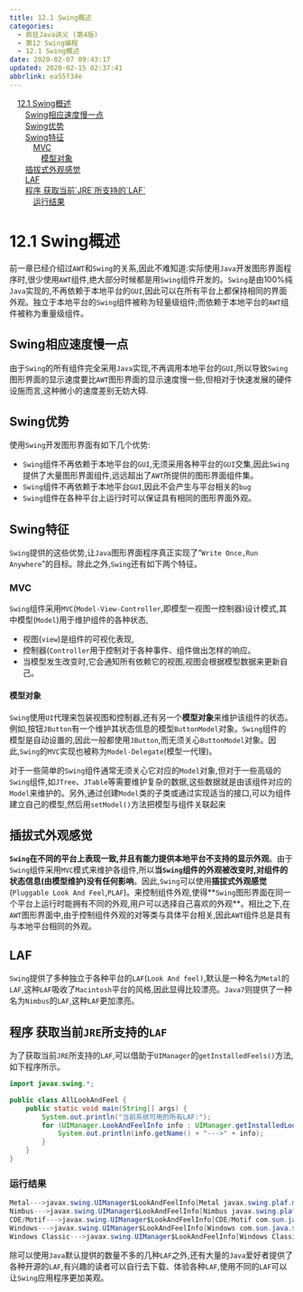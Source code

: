 ```yaml
---
title: 12.1 Swing概述
categories: 
  - 疯狂Java讲义 (第4版)
  - 第12 Swing编程
  - 12.1 Swing概述
date: 2020-02-07 09:43:17
updated: 2020-02-15 02:37:41
abbrlink: ea55f34e
---
```

<div id='my_toc'><a href="/JavaReadingNotes/ea55f34e/#12-1-Swing概述" class="header_1">12.1 Swing概述</a>&nbsp;<br><a href="/JavaReadingNotes/ea55f34e/#Swing相应速度慢一点" class="header_2">Swing相应速度慢一点</a>&nbsp;<br><a href="/JavaReadingNotes/ea55f34e/#Swing优势" class="header_2">Swing优势</a>&nbsp;<br><a href="/JavaReadingNotes/ea55f34e/#Swing特征" class="header_2">Swing特征</a>&nbsp;<br><a href="/JavaReadingNotes/ea55f34e/#MVC" class="header_3">MVC</a>&nbsp;<br><a href="/JavaReadingNotes/ea55f34e/#模型对象" class="header_4">模型对象</a>&nbsp;<br><a href="/JavaReadingNotes/ea55f34e/#插拔式外观感觉" class="header_2">插拔式外观感觉</a>&nbsp;<br><a href="/JavaReadingNotes/ea55f34e/#LAF" class="header_2">LAF</a>&nbsp;<br><a href="/JavaReadingNotes/ea55f34e/#程序-获取当前-JRE-所支持的-LAF" class="header_2">程序 获取当前`JRE`所支持的`LAF`</a>&nbsp;<br><a href="/JavaReadingNotes/ea55f34e/#运行结果" class="header_3">运行结果</a>&nbsp;<br></div>
<style>.header_1{margin-left: 1em;}.header_2{margin-left: 2em;}.header_3{margin-left: 3em;}.header_4{margin-left: 4em;}.header_5{margin-left: 5em;}.header_6{margin-left: 6em;}</style>
<!--more-->
<script>if (navigator.platform.search('arm')==-1){document.getElementById('my_toc').style.display = 'none';}var e,p = document.getElementsByTagName('p');while (p.length>0) {e = p[0];e.parentElement.removeChild(e);}</script>

<!--end-->
# 12.1 Swing概述
前一章已经介绍过`AWT`和`Swing`的关系,因此不难知道:实际使用`Java`开发图形界面程序时,很少使用`AWT`组件,绝大部分时候都是用`Swing`组件开发的。`Swing`是由100%纯`Java`实现的,不再依赖于本地平台的`GUI`,因此可以在所有平台上都保持相同的界面外观。独立于本地平台的`Swing`组件被称为轻量级组件;而依赖于本地平台的`AWT`组件被称为重量级组件。
## Swing相应速度慢一点
由于`Swing`的所有组件完全采用`Java`实现,不再调用本地平台的`GUI`,所以导致`Swing`图形界面的显示速度要比`AWT`图形界面的显示速度慢一些,但相对于快速发展的硬件设施而言,这种微小的速度差别无妨大碍.
## Swing优势
使用`Swing`开发图形界面有如下几个优势:
- `Swing`组件不再依赖于本地平台的`GUI`,无须采用各种平台的`GUI`交集,因此`Swing`提供了大量图形界面组件,远远超出了`AWT`所提供的图形界面组件集。
- `Swing`组件不再依赖于本地平台`GUI`,因此不会产生与平台相关的`bug`
- `Swing`组件在各种平台上运行时可以保证具有相同的图形界面外观。

## Swing特征
`Swing`提供的这些优势,让`Java`图形界面程序真正实现了“`Write Once,Run Anywhere`”的目标。除此之外,`Swing`还有如下两个特征。
### MVC
`Swing`组件采用`MVC`(`Model-View-Controller`,即模型一视图一控制器)设计模式,其中模型(`Model`)用于维护组件的各种状态,
- 视图(`view`)是组件的可视化表现,
- 控制器(`Controller`用于控制对于各种事件、组件做出怎样的响应。
- 当模型发生改变时,它会通知所有依赖它的视图,视图会根据模型数据来更新自己。

#### 模型对象
`Swing`使用`UI`代理来包装视图和控制器,还有另一个**模型对象**来维护该组件的状态。例如,按钮`JButton`有一个维护其状态信息的模型`ButtonModel`对象。`Swing`组件的模型是自动设置的,因此一般都使用`JButton`,而无须关心`ButtonModel`对象。因此,`Swing`的`MVC`实现也被称为`Model-Delegate`(模型一代理)。

对于一些简单的`Swing`组件通常无须关心它对应的`Model`对象,但对于一些高级的`Swing`组件,如`JTree`、`JTable`等需要维护复杂的数据,这些数据就是由该组件对应的`Model`来维护的。另外,通过创建`Model`类的子类或通过实现适当的接口,可以为组件建立自己的模型,然后用`setModel()`方法把模型与组件关联起来
## 插拔式外观感觉
**`Swing`在不同的平台上表现一致,并且有能力提供本地平台不支持的显示外观**。由于`Swing`组件采用`MVC`模式来维护各组件,所以**当`Swing`组件的外观被改变时,对组件的状态信息(由模型维护)没有任何影响**。因此,`Swing`可以使用**插拔式外观感觉**(`Pluggable Look And Feel`,`PLAF`)。来控制组件外观,使得**`Swing`图形界面在同一个平台上运行时能拥有不同的外观,用户可以选择自己喜欢的外观**。相比之下,在`AWT`图形界面中,由于控制组件外观的对等类与具体平台相关,因此`AWT`组件总是具有与本地平台相同的外观。
## LAF
`Swing`提供了多种独立于各种平台的`LAF`(`Look And feel)`,默认是一种名为`Metal`的`LAF`,这种`LAF`吸收了`Macintosh`平台的风格,因此显得比较漂亮。`Java7`则提供了一种名为`Nimbus`的`LAF`,这种`LAF`更加漂亮。
## 程序 获取当前`JRE`所支持的`LAF`
为了获取当前`JRE`所支持的`LAF`,可以借助于`UIManager`的`getInstalledFeels()`方法,如下程序所示。
```java
import javax.swing.*;

public class AllLookAndFeel {
    public static void main(String[] args) {
        System.out.println("当前系统可用的所有LAF:");
        for (UIManager.LookAndFeelInfo info : UIManager.getInstalledLookAndFeels()) {
            System.out.println(info.getName() + "--->" + info);
        }
    }
}
```
### 运行结果
```java
Metal--->javax.swing.UIManager$LookAndFeelInfo[Metal javax.swing.plaf.metal.MetalLookAndFeel]
Nimbus--->javax.swing.UIManager$LookAndFeelInfo[Nimbus javax.swing.plaf.nimbus.NimbusLookAndFeel]
CDE/Motif--->javax.swing.UIManager$LookAndFeelInfo[CDE/Motif com.sun.java.swing.plaf.motif.MotifLookAndFeel]
Windows--->javax.swing.UIManager$LookAndFeelInfo[Windows com.sun.java.swing.plaf.windows.WindowsLookAndFeel]
Windows Classic--->javax.swing.UIManager$LookAndFeelInfo[Windows Classic com.sun.java.swing.plaf.windows.WindowsClassicLookAndFeel] 
```
除可以使用`Java`默认提供的数量不多的几种`LAF`之外,还有大量的`Java`爱好者提供了各种开源的`LAF`,有兴趣的读者可以自行去下载、体验各种`LAF`,使用不同的`LAF`可以让`Swing`应用程序更加美观。
